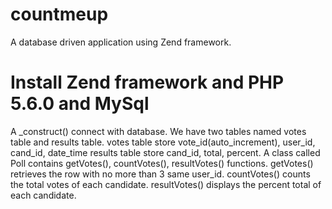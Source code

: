 # countmeup
A database driven application using Zend framework.
# Install Zend framework and PHP 5.6.0 and MySql
A _construct() connect with database.
We have two tables named votes table and results table.
votes table store vote_id(auto_increment), user_id, cand_id, date_time
results table store cand_id, total, percent.
A class called Poll contains getVotes(), countVotes(), resultVotes() functions.
getVotes() retrieves the row with no more than 3 same user_id.
countVotes() counts the total votes of each candidate.
resultVotes() displays the percent total of each candidate.
